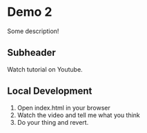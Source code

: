 # Demo 2

Some description!

## Subheader

Watch tutorial on Youtube.

## Local Development

1. Open index.html in your browser
2. Watch the video and tell me what you think
3. Do your thing and revert.